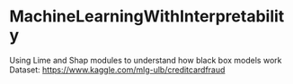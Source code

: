 # MachineLearningWithInterpretability
Using Lime and Shap modules to understand how black box models work
Dataset: https://www.kaggle.com/mlg-ulb/creditcardfraud
